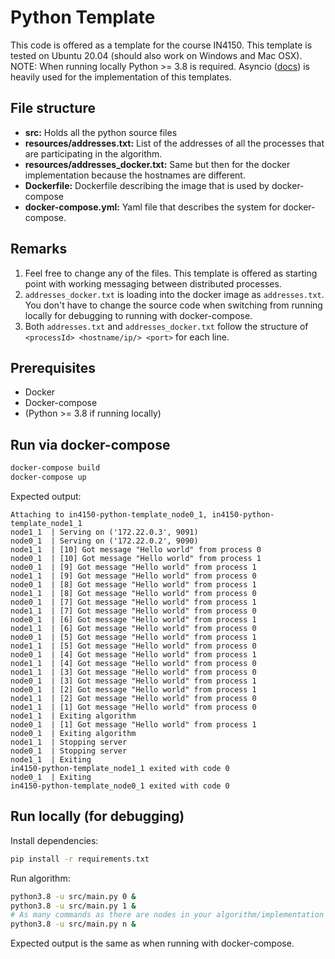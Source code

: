# Python Template
This code is offered as a template for the course IN4150.
This template is tested on Ubuntu 20.04 (should also work on Windows and Mac OSX).
NOTE: When running locally Python >= 3.8  is required.
Asyncio ([docs](https://docs.python.org/3/library/asyncio.html)) is heavily used for the implementation of this templates.

## File structure
- **src:** Holds all the python source files
- **resources/addresses.txt:** List of the addresses of all the processes that are participating in the algorithm.
- **resources/addresses_docker.txt:** Same but then for the docker implementation because the hostnames are different.
- **Dockerfile:** Dockerfile describing the image that is used by docker-compose
- **docker-compose.yml:** Yaml file that describes the system for docker-compose.

## Remarks
1. Feel free to change any of the files. This template is offered as starting point with working messaging between distributed processes.
2. `addresses_docker.txt` is loading into the docker image as `addresses.txt`. You don't have to change the source code when switching from running locally for debugging to running with docker-compose.
3. Both `addresses.txt` and `addresses_docker.txt` follow the structure of `<processId> <hostname/ip/> <port>` for each line.
## Prerequisites
* Docker
* Docker-compose
* (Python >= 3.8 if running locally)

## Run via docker-compose
```bash
docker-compose build
docker-compose up
```

Expected output:
```text
Attaching to in4150-python-template_node0_1, in4150-python-template_node1_1
node1_1  | Serving on ('172.22.0.3', 9091)
node0_1  | Serving on ('172.22.0.2', 9090)
node1_1  | [10] Got message "Hello world" from process 0
node0_1  | [10] Got message "Hello world" from process 1
node0_1  | [9] Got message "Hello world" from process 1
node1_1  | [9] Got message "Hello world" from process 0
node0_1  | [8] Got message "Hello world" from process 1
node1_1  | [8] Got message "Hello world" from process 0
node0_1  | [7] Got message "Hello world" from process 1
node1_1  | [7] Got message "Hello world" from process 0
node0_1  | [6] Got message "Hello world" from process 1
node1_1  | [6] Got message "Hello world" from process 0
node0_1  | [5] Got message "Hello world" from process 1
node1_1  | [5] Got message "Hello world" from process 0
node0_1  | [4] Got message "Hello world" from process 1
node1_1  | [4] Got message "Hello world" from process 0
node1_1  | [3] Got message "Hello world" from process 0
node0_1  | [3] Got message "Hello world" from process 1
node0_1  | [2] Got message "Hello world" from process 1
node1_1  | [2] Got message "Hello world" from process 0
node1_1  | [1] Got message "Hello world" from process 0
node1_1  | Exiting algorithm
node0_1  | [1] Got message "Hello world" from process 1
node0_1  | Exiting algorithm
node1_1  | Stopping server
node0_1  | Stopping server
node1_1  | Exiting
in4150-python-template_node1_1 exited with code 0
node0_1  | Exiting
in4150-python-template_node0_1 exited with code 0
```

## Run locally (for debugging)
Install dependencies:
```bash 
pip install -r requirements.txt
```
Run algorithm:
```bash
python3.8 -u src/main.py 0 &
python3.8 -u src/main.py 1 &
# As many commands as there are nodes in your algorithm/implementation
python3.8 -u src/main.py n &
```

Expected output is the same as when running with docker-compose.
